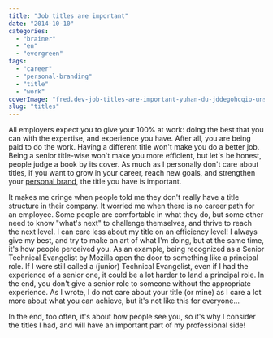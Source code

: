 ```yaml
---
title: "Job titles are important"
date: "2014-10-10"
categories: 
  - "brainer"
  - "en"
  - "evergreen"
tags: 
  - "career"
  - "personal-branding"
  - "title"
  - "work"
coverImage: "fred.dev-job-titles-are-important-yuhan-du-jddegohcqio-unsplash.jpg"
slug: "titles"
---
```


All employers expect you to give your 100% at work: doing the best that you can with the expertise, and experience you have. After all, you are being paid to do the work. Having a different title won't make you do a better job. Being a senior title-wise won't make you more efficient, but let's be honest, people judge a book by its cover. As much as I personally don't care about titles, if you want to grow in your career, reach new goals, and strengthen your [personal brand](https://book.fred.dev/ "Book on Personal Branding for developers"), the title you have is important.

It makes me cringe when people told me they don't really have a title structure in their company. It worried me when there is no career path for an employee. Some people are comfortable in what they do, but some other need to know "what's next" to challenge themselves, and thrive to reach the next level. I can care less about my title on an efficiency level! I always give my best, and try to make an art of what I'm doing, but at the same time, it's how people perceived you. As an example, being recognized as a Senior Technical Evangelist by Mozilla open the door to something like a principal role. If I were still called a (junior) Technical Evangelist, even if I had the experience of a senior one, it could be a lot harder to land a principal role. In the end, you don't give a senior role to someone without the appropriate experience. As I wrote, I do not care about your title (or mine) as I care a lot more about what you can achieve, but it's not like this for everyone...

In the end, too often, it's about how people see you, so it's why I consider the titles I had, and will have an important part of my professional side!

